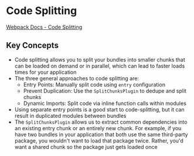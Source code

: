 # Code Splitting

[Webpack Docs - Code Splitting](https://webpack.js.org/guides/code-splitting/)

## Key Concepts

- Code splitting allows you to split your bundles into smaller chunks that can be loaded on demand or in parallel, which can lead to faster loads times for your application
- The three general approaches to code splitting are:
    - Entry Points: Manually split code using `entry` configuration
    - Prevent Duplication: Use the `SplitChunksPlugin` to dedupe and split chunks
    - Dynamic Imports: Split code via inline function calls within modules
- Using separate entry points is a good start to code-splitting, but it can result in duplicated modules between bundles
- The `SplitChunksPlugin` allows us to extract common dependencies into an existing entry chunk or an entirely new chunk. For example, if you have two bundles in your application that both use the same third-party package, you wouldn't want to load that package twice. Rather, you'd want a shared chunk so the package just gets loaded once